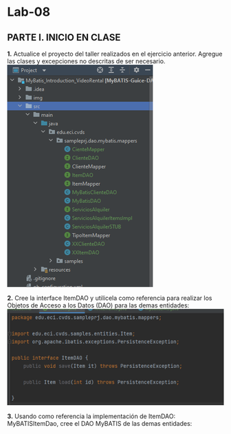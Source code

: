 # Lab-08

## PARTE I. INICIO EN CLASE

**1.** Actualice el proyecto del taller realizados en el ejercicio anterior. Agregue las clases y excepciones no descritas de ser necesario.
![img.png](img.png)

**2.** Cree la interface ItemDAO y utilicela como referencia para realizar los Objetos de Acceso a los Datos (DAO) para las demas entidades:
![img_1.png](img_1.png)

**3.** Usando como referencia la implementación de ItemDAO: MyBATISItemDao, cree el DAO MyBATIS de las demas entidades:
